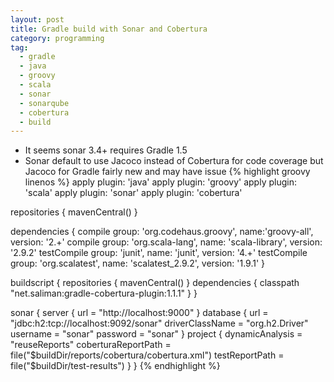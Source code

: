 ```yaml
---
layout: post
title: Gradle build with Sonar and Cobertura
category: programming
tag:
  - gradle
  - java
  - groovy
  - scala
  - sonar
  - sonarqube
  - cobertura
  - build
---
```


*  It seems sonar 3.4+ requires Gradle 1.5
* Sonar default to use Jacoco instead of Cobertura for code coverage but Jacoco for Gradle fairly new and may have issue
{% highlight groovy linenos %}
apply plugin: 'java'
apply plugin: 'groovy'
apply plugin: 'scala'
apply plugin: 'sonar'
apply plugin: 'cobertura'

repositories {
    mavenCentral()
}

dependencies {
  compile group: 'org.codehaus.groovy', name:'groovy-all', version: '2.+'
  compile group: 'org.scala-lang', name: 'scala-library', version: '2.9.2'
  testCompile group: 'junit', name: 'junit', version: '4.+'
  testCompile group: 'org.scalatest', name: 'scalatest_2.9.2', version: '1.9.1'
}

buildscript {
  repositories {
    mavenCentral()
  }
  dependencies {
    classpath "net.saliman:gradle-cobertura-plugin:1.1.1"
  }
}

sonar {
  server {
    url = "http://localhost:9000"
  }
  database {
    url = "jdbc:h2:tcp://localhost:9092/sonar"
    driverClassName = "org.h2.Driver"
    username = "sonar"
    password = "sonar"
  }
  project {
    dynamicAnalysis = "reuseReports"
    coberturaReportPath = file("$buildDir/reports/cobertura/cobertura.xml")
    testReportPath = file("$buildDir/test-results")
  }
}
{% endhighlight %}